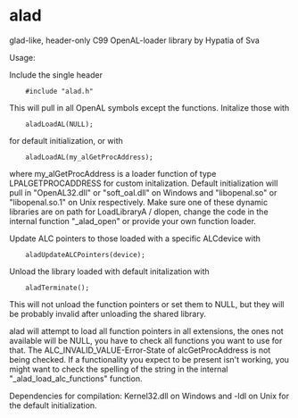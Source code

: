 # alad

glad-like, header-only C99 OpenAL-loader library by Hypatia of Sva

Usage:

Include the single header

        #include "alad.h"

This will pull in all OpenAL symbols except the functions. Initalize those with

        aladLoadAL(NULL);

for default initialization, or with

        aladLoadAL(my_alGetProcAddress);

where my_alGetProcAddress is a loader function of type LPALGETPROCADDRESS for custom initalization.
Default initialization will pull in "OpenAL32.dll" or "soft_oal.dll" on Windows and "libopenal.so" or "libopenal.so.1" on Unix respectively.
Make sure one of these dynamic libraries are on path for LoadLibraryA / dlopen, change the code in the internal function "_alad_open" or provide your own function loader.

Update ALC pointers to those loaded with a specific ALCdevice with

        aladUpdateALCPointers(device);

Unload the library loaded with default initalization with

        aladTerminate();
        
This will not unload the function pointers or set them to NULL, but they will be probably invalid after unloading the shared library.


alad will attempt to load all function pointers in all extensions, the ones not available will be NULL, you have to check all functions you want to use for that.
The ALC_INVALID_VALUE-Error-State of alcGetProcAddress is not being checked.
If a functionality you expect to be present isn't working, you might want to check the spelling of the string in the internal "_alad_load_alc_functions" function.

Dependencies for compilation: Kernel32.dll on Windows and -ldl on Unix for the default initialization.
